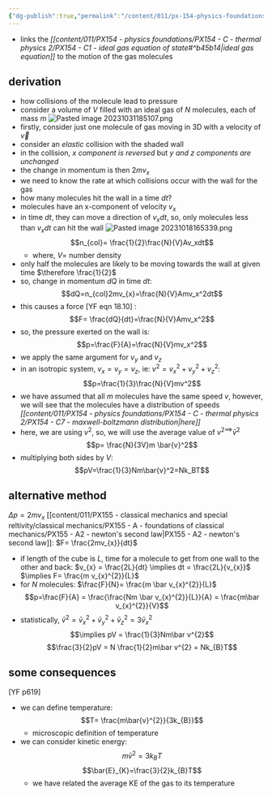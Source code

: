```yaml
---
{"dg-publish":true,"permalink":"/content/011/px-154-physics-foundations/px-154-c-thermal-physics-2/px-154-c6-kinetic-molecular-model-of-the-ideal-gas/","created":"2024-11-25T10:50:32.000+00:00","updated":"2024-11-26T23:14:08.277+00:00"}
---
```


- links the *[[content/011/PX154 - physics foundations/PX154 - C - thermal physics 2/PX154 - C1 - ideal gas equation of state#^b45b14\|ideal gas equation]]* to the motion of the gas molecules
## derivation
- how collisions of the molecule lead to pressure
- consider a volume of $V$ filled with an ideal gas of $N$ molecules, each of mass $m$ 
 ![Pasted image 20231031185107.png](/img/user/pics/Pasted%20image%2020231031185107.png)
- firstly, consider just one molecule of gas moving in 3D with a velocity of $\vec v$ 
- consider an *elastic* collision with the shaded wall
- in the collision,  *$x$ component is reversed* but *$y$ and  $z$ components are unchanged*
- the change in momentum is then $2mv_x$
- we need to know the rate at which collisions occur with the wall for the gas 
- how many molecules hit the wall in a time $dt$?
- molecules have an x-component of velocity  $v_x$
- in time $dt$, they can move a direction of $v_xdt$, so, only molecules less than $v_xdt$ can hit the wall
![Pasted image 20231018165339.png](/img/user/pics/Pasted%20image%2020231018165339.png)
$$n_{col}= \frac{1}{2}\frac{N}{V}Av_xdt$$
	- where, $V=$ number density
- only half the molecules are likely to be moving towards the wall at given time $\therefore \frac{1}{2}$
- so, change in momentum $dQ$ in time $dt$:
$$dQ=n_{col}2mv_{x}=\frac{N}{V}Amv_x^2dt$$
- this causes a force [YF eqn 18.10] : 
$$F= \frac{dQ}{dt}=\frac{N}{V}Amv_x^2$$
- so, the pressure exerted on the wall is: 
$$p=\frac{F}{A}=\frac{N}{V}mv_x^2$$
- we apply the same argument for $v_{y}$ and $v_z$
- in an isotropic system, $v_x=v_y=v_z$, ie: $v^2=v_x^2+v_y^2+v_z^2$: 
$$p=\frac{1}{3}\frac{N}{V}mv^2$$
- we have assumed that all $m$ molecules have the same speed $v$, however, we will see that the molecules have a distribution of speeds *[[content/011/PX154 - physics foundations/PX154 - C - thermal physics 2/PX154 - C7 - maxwell-boltzmann distribution\|here]]*
- here, we are using $v^2$, so, we will use the average value of $v^{2\implies}\bar{v}^2$ 
$$p= \frac{N}{3V}m \bar{v}^2$$
- multiplying both sides by $V$: 
$$pV=\frac{1}{3}Nm\bar{v}^2=Nk_BT$$
## alternative method
$\Delta p = 2mv_x$
[[content/011/PX155 - classical mechanics and special reltivity/classical mechanics/PX155 - A - foundations of classical mechanics/PX155 - A2 - newton's second law\|PX155 - A2 - newton's second law]]: $F= \frac{2mv_{x}}{dt}$
- if length of the cube is $L$, time for a molecule to get from one wall to the other and back:
	$v_{x} = \frac{2L}{dt} \implies dt = \frac{2L}{v_{x}}$
	$\implies F= \frac{m v_{x}^{2}}{L}$
- for $N$ molecules: $\frac{F}{N}= \frac{m \bar v_{x}^{2}}{L}$
$$p=\frac{F}{A} = \frac{\frac{Nm \bar v_{x}^{2}}{L}}{A} = \frac{m\bar v_{x}^{2}}{V}$$
- statistically, $\bar v^{2} = \bar v_{x}^{2} + \bar v_{y}^{2} + \bar v_{z}^{2} = 3 \bar v_{x}^{2}$
$$\implies pV = \frac{1}{3}Nm\bar v^{2}$$
$$\frac{3}{2}pV = N \frac{1}{2}m\bar v^{2} = Nk_{B}T$$
## some consequences
[YF p619]
- we can define temperature:
$$T= \frac{m\bar{v}^{2}}{3k_{B}}$$
	- microscopic definition of temperature
- we can consider kinetic energy:
$$m\bar{v}^{2}=3k_{B}T$$
$$\bar{E}_{K}=\frac{3}{2}k_{B}T$$
	- we have related the average KE of the gas to its temperature